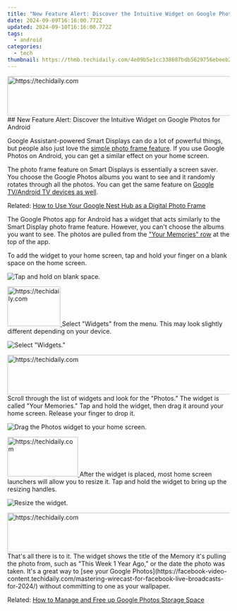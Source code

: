 ```yaml
---
title: "New Feature Alert: Discover the Intuitive Widget on Google Photos for Android"
date: 2024-09-09T16:16:00.772Z
updated: 2024-09-10T16:16:00.772Z
tags:
  - android
categories:
  - tech
thumbnail: https://thmb.techidaily.com/4e09b5e1cc338687bdb5629756ebeeb2fe654043864239ecb486e820200a0bb1.jpg
---
```


<!-- affiliate ads begin -->
<a href="https://appsumo.8odi.net/c/5597632/2130886/7443" target="_top" id="2130886">
  <img src="//a.impactradius-go.com/display-ad/7443-2130886" border="0" alt="https://techidaily.com" width="728" height="90"/>
</a>
<img height="0" width="0" src="https://appsumo.8odi.net/i/5597632/2130886/7443" style="position:absolute;visibility:hidden;" border="0" />
<!-- affiliate ads end -->
## New Feature Alert: Discover the Intuitive Widget on Google Photos for Android

Google Assistant-powered Smart Displays can do a lot of powerful things, but people also just love the [simple photo frame feature](https://tech-hub.techidaily.com/can-chatgpts-humor-bring-a-giggle-exploring-the-power-of-ai-in-comedy/). If you use Google Photos on Android, you can get a similar effect on your home screen.

 The photo frame feature on Smart Displays is essentially a screen saver. You choose the Google Photos albums you want to see and it randomly rotates through all the photos. You can get the same feature on [Google TV/Android TV devices as well](https://extra-resources.techidaily.com/updated-10-top-tools-for-dynamic-image-background-alterations/).

Related: [How to Use Your Google Nest Hub as a Digital Photo Frame](https://tech-hub.techidaily.com/can-chatgpts-humor-bring-a-giggle-exploring-the-power-of-ai-in-comedy/) 

 The Google Photos app for Android has a widget that acts similarly to the Smart Display photo frame feature. However, you can't choose the albums you want to see. The photos are pulled from the ["Your Memories" row](https://fox-blue.techidaily.com/2024-approved-ghostly-journey-droning-slick-action-recorder/) at the top of the app.

 To add the widget to your home screen, tap and hold your finger on a blank space on the home screen.

![Tap and hold on blank space.](https://static1.howtogeekimages.com/wordpress/wp-content/uploads/2021/09/Screenshot_20210901-102129.png) 

<!-- affiliate ads begin -->
<a href="https://aligracehair.sjv.io/c/5597632/2115939/19272" target="_top" id="2115939">
  <img src="//a.impactradius-go.com/display-ad/19272-2115939" border="0" alt="https://techidaily.com" width="120" height="90"/>
</a>
<img height="0" width="0" src="https://aligracehair.sjv.io/i/5597632/2115939/19272" style="position:absolute;visibility:hidden;" border="0" />
<!-- affiliate ads end -->
 Select "Widgets" from the menu. This may look slightly different depending on your device.

![Select "Widgets."](https://static1.howtogeekimages.com/wordpress/wp-content/uploads/2021/09/Screenshot_20210901-102132.png) 

<!-- affiliate ads begin -->
<a href="https://unicoeye.pxf.io/c/5597632/2134247/18498" target="_top" id="2134247">
  <img src="//a.impactradius-go.com/display-ad/18498-2134247" border="0" alt="https://techidaily.com" width="728" height="90"/>
</a>
<img height="0" width="0" src="https://unicoeye.pxf.io/i/5597632/2134247/18498" style="position:absolute;visibility:hidden;" border="0" />
<!-- affiliate ads end -->
 Scroll through the list of widgets and look for the "Photos." The widget is called "Your Memories." Tap and hold the widget, then drag it around your home screen. Release your finger to drop it.

![Drag the Photos widget to your home screen.](https://static1.howtogeekimages.com/wordpress/wp-content/uploads/2021/09/Screenshot_20210901-102157.png) 

<!-- affiliate ads begin -->
<a href="https://aligracehair.sjv.io/c/5597632/2115942/19272" target="_top" id="2115942">
  <img src="//a.impactradius-go.com/display-ad/19272-2115942" border="0" alt="https://techidaily.com" width="160" height="90"/>
</a>
<img height="0" width="0" src="https://aligracehair.sjv.io/i/5597632/2115942/19272" style="position:absolute;visibility:hidden;" border="0" />
<!-- affiliate ads end -->
 After the widget is placed, most home screen launchers will allow you to resize it. Tap and hold the widget to bring up the resizing handles.

![Resize the widget.](https://static1.howtogeekimages.com/wordpress/wp-content/uploads/2021/09/Screenshot_20210901-102414.png) 

<!-- affiliate ads begin -->
<a href="https://ephamedtechinc.pxf.io/c/5597632/2137215/26400" target="_top" id="2137215">
  <img src="//a.impactradius-go.com/display-ad/26400-2137215" border="0" alt="https://techidaily.com" width="728" height="90"/>
</a>
<img height="0" width="0" src="https://ephamedtechinc.pxf.io/i/5597632/2137215/26400" style="position:absolute;visibility:hidden;" border="0" />
<!-- affiliate ads end -->
 That's all there is to it. The widget shows the title of the Memory it's pulling the photo from, such as "This Week 1 Year Ago," or the date the photo was taken. It's a great way to [see your Google Photos](https://facebook-video-content.techidaily.com/mastering-wirecast-for-facebook-live-broadcasts-for-2024/) without committing to one as your wallpaper.

Related: [How to Manage and Free up Google Photos Storage Space](https://facebook-video-content.techidaily.com/mastering-wirecast-for-facebook-live-broadcasts-for-2024/)

<ins class="adsbygoogle"
     style="display:block"
     data-ad-format="autorelaxed"
     data-ad-client="ca-pub-7571918770474297"
     data-ad-slot="1223367746"></ins>



<ins class="adsbygoogle"
     style="display:block"
     data-ad-client="ca-pub-7571918770474297"
     data-ad-slot="8358498916"
     data-ad-format="auto"
     data-full-width-responsive="true"></ins>


